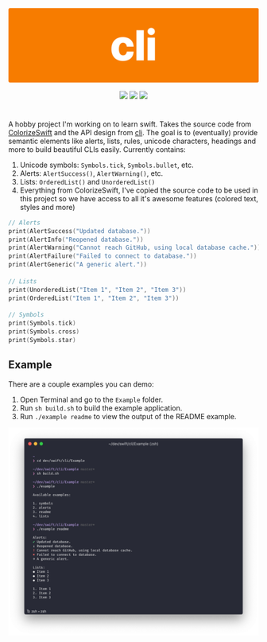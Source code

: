 ![](Assets/cli.png)

<!-- badges: start -->
<p align="center">
  <a href="https://travis-ci.org/tylurp/cli"><img src="https://travis-ci.org/tylurp/cli.svg?branch=master" /></a>
  <a href="https://codecov.io/gh/tyluRp/cli"><img src="https://codecov.io/gh/tyluRp/cli/branch/master/graph/badge.svg" /></a>
  <a href="https://github.com/tyluRp/cli/blob/master/LICENSE"><img src="https://img.shields.io/badge/license-MIT-blue.svg" /></a>
</p>
<!-- badges: end -->

#

A hobby project I'm working on to learn swift. Takes the source code from 
[ColorizeSwift](https://github.com/mtynior/ColorizeSwift) and the API design from 
[cli](https://github.com/r-lib/cli). The goal is to (eventually) provide semantic elements like 
alerts, lists, rules, unicode characters, headings and more to build beautiful CLIs easily. 
Currently contains:

1. Unicode symbols: `Symbols.tick`, `Symbols.bullet`, etc.
2. Alerts: `AlertSuccess()`, `AlertWarning()`, etc.
3. Lists: `OrderedList()` and  `UnorderedList()`
4. Everything from ColorizeSwift, I've copied the source code to be used in this project so we 
have access to all it's awesome features (colored text, styles and more)

```swift
// Alerts
print(AlertSuccess("Updated database."))
print(AlertInfo("Reopened database."))
print(AlertWarning("Cannot reach GitHub, using local database cache."))
print(AlertFailure("Failed to connect to database."))
print(AlertGeneric("A generic alert."))

// Lists
print(UnorderedList("Item 1", "Item 2", "Item 3"))
print(OrderedList("Item 1", "Item 2", "Item 3"))

// Symbols
print(Symbols.tick)
print(Symbols.cross)
print(Symbols.star)
```

## Example

There are a couple examples you can demo:

1. Open Terminal and go to the `Example` folder.
2. Run `sh build.sh` to build the example application.
3. Run `./example readme` to view the output of the README example.

![](Assets/readme_example.png)
